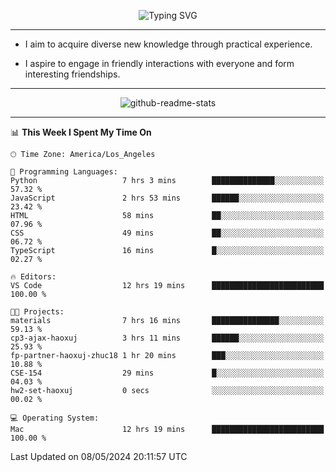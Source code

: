<p align="center">
  <img src="https://readme-typing-svg.demolab.com?font=Fira+Code&weight=500&size=32&duration=2500&pause=1600&center=true&vCenter=true&random=false&width=1024&height=64&lines=Hi+there+%F0%9F%91%8B;I'm+delighted+you+could+make+it+here+%F0%9F%8E%89;I'm+Harry%2C+a+college+student+still+finding+my+way" alt="Typing SVG" />
</p>


---


- I aim to acquire diverse new knowledge through practical experience.

- I aspire to engage in friendly interactions with everyone and form interesting friendships.


---


<p align="center">
  <img src="https://github-readme-stats.vercel.app/api?username=Harry-Jing&show_icons=true" alt="github-readme-stats"/>
</p>


---

<!--START_SECTION:waka-->
📊 **This Week I Spent My Time On** 

```text
🕑︎ Time Zone: America/Los_Angeles

💬 Programming Languages: 
Python                   7 hrs 3 mins        ██████████████░░░░░░░░░░░   57.32 % 
JavaScript               2 hrs 53 mins       ██████░░░░░░░░░░░░░░░░░░░   23.42 % 
HTML                     58 mins             ██░░░░░░░░░░░░░░░░░░░░░░░   07.96 % 
CSS                      49 mins             ██░░░░░░░░░░░░░░░░░░░░░░░   06.72 % 
TypeScript               16 mins             █░░░░░░░░░░░░░░░░░░░░░░░░   02.27 % 

🔥 Editors: 
VS Code                  12 hrs 19 mins      █████████████████████████   100.00 % 

🐱‍💻 Projects: 
materials                7 hrs 16 mins       ███████████████░░░░░░░░░░   59.13 % 
cp3-ajax-haoxuj          3 hrs 11 mins       ██████░░░░░░░░░░░░░░░░░░░   25.93 % 
fp-partner-haoxuj-zhuc18 1 hr 20 mins        ███░░░░░░░░░░░░░░░░░░░░░░   10.88 % 
CSE-154                  29 mins             █░░░░░░░░░░░░░░░░░░░░░░░░   04.03 % 
hw2-set-haoxuj           0 secs              ░░░░░░░░░░░░░░░░░░░░░░░░░   00.02 % 

💻 Operating System: 
Mac                      12 hrs 19 mins      █████████████████████████   100.00 % 
```


 Last Updated on 08/05/2024 20:11:57 UTC
<!--END_SECTION:waka-->
